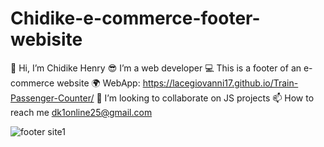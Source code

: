 # Chidike-e-commerce-footer-webisite 
👋 Hi, I’m Chidike Henry 
😎 I’m a web developer 
💻 This is a footer of an e-commerce website 
🌍 WebApp: https://lacegiovanni17.github.io/Train-Passenger-Counter/ 
💞️ I’m looking to collaborate on JS projects 
📫 How to reach me dk1online25@gmail.com

![footer site1](https://user-images.githubusercontent.com/30509335/187559786-ecf40964-e2e9-419a-a815-473c3b759c52.PNG)
